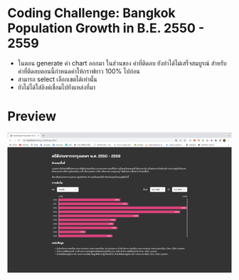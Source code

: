 # Coding Challenge: Bangkok Population Growth in B.E. 2550 - 2559
- ในตอน generate ค่า chart ออกมา ในส่วนของ ค่าที่ติดลบ ยังทำได้ไม่เสร็จสมบูรณ์ สำหรับค่าที่ติดลบตอนนี้กำหนดค่าให้กราฟยาว 100% ไปก่อน 
- สามารถ select เลือกเขตได้เท่านั้น
- ยังไม่ได้ใส่ลิงค์เชื่อมไปยังแหล่งที่มา

# Preview
![Screenshot](preview.png)
